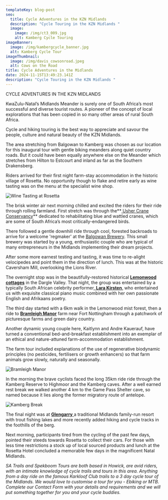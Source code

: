 ```yaml
---
templateKey: blog-post
seo:
  title: Cycle Adventures in the KZN Midlands
  description: "Cycle Touring in the KZN Midlands "
  image:
    image: /img/ct3_009.jpg
    alt: Kamberg Cycle Touring
imageBanner:
  image: /img/kambergcycle_banner.jpg
  alt: Kamberg Cycle Tour
imageThumbnail:
  image: /img/davis_cowsonroad.jpeg
  alt: Cows on the Road
title: Cycle Adventures in the Midlands
date: 2024-11-15T13:49:23.141Z
description: "Cycle Touring in the KZN Midlands "
---
```

CYCLE ADVENTURES IN THE KZN MIDLANDS

KwaZulu-Natal’s Midlands Meander is surely one of South Africa’s most successful and diverse tourist routes. 
A pioneer of the concept of local explorations that has been copied in so many other areas of rural South Africa.

Cycle and hiking touring is the best  way to appreciate and savour the people, culture and natural beauty of the KZN Midlands. 

The area stretching from Balgowan to Kamberg was chosen as our location for this inaugural tour with gentle biking meanders along quiet country roads.   But it could have been equally anywhere else on the Meander which stretches from Hilton to Estcourt and inland as far as the Southern Drakensberg.

Riders arrived for their first night farm-stay accommodation in the historic village of Rosetta. 
No opportunity though to flake and retire early as wine tasting was on the menu at the specialist wine shop.

![Wine Tasting at Rosetta](/img/wine_tasting.jpg "Wine tasting - KZN Cycle Tour")

The brisk winter air next morning chilled and excited the riders for their ride through rolling farmland.
First stretch was through the**[ Usher Crane Conservancy](https://kzncranefoundation.org.za/about-kzn-cf/)** dedicated to rehabilitating blue and wattled cranes, which are some of South Africa’s most critically-endangered birds.

There followed a gentle downhill ride through cool, forested backroads to arrive for a welcome 'regmaker' at the [Balgowan Brewery](https://www.balgowanbrewery.co.za/). This small brewery was started by a young, enthusiastic couple who are typical of many entrepreneurs in the Midlands implementing their dream projects.

After some more earnest testing and tasting, it was time to re-alight velocipedes and point them in the direction of lunch. This was at the historic Caversham Mill, overlooking the Lions River.

The overnight stop was in the beautifully-restored historical **[Lemonwood cottages](https://www.knowyourstay.co.za/self-catering-accommodation-lemonwood-cottages-dargle-midlands-meander-kwazulu-natal-south-africa/)** in the Dargle Valley. That night, the group was entertained by a typically South African celebrity performer[,  **Lara Kirsten**,](https://laraafrika.blogspot.com/p/about.html) who entertained us with exquisite classical piano music combined with her own passionate English and Afrikaans poetry.

The third day started with a 6km walk in the Lemonwood mist forest, then a ride to **[Bramleigh Manor](https://www.bramleigh.co.za/)** farm near Fort Nottingham through a patchwork of picturesque farms and green dairy country. 

Another dynamic young couple here, Kaitlynn and Andre Kauerauf, have turned a conventional bed-and-breakfast establishment into an exemplar of an ethical and nature-attuned farm-accommodation establishment.

The farm tour included explanations of the use of regenerative biodynamic principles (no pesticides, fertilisers or growth enhancers) so that farm animals grow slowly, naturally and seasonally.

![Bramleigh Manor](/img/bramleigh.jpg "Bramleight manor - KZN Cycle Tour")

In the morning the brave cyclists faced the long 35km ride ride through the Kamberg Reserve  to Highmoor and the Kamberg caves. After a well earned rest break we walked another 4 km to the Game Pass Shelter cave, so named because it lies along the former migratory route of antelope.

![Kamberg Break](/img/kamberg_break.jpg "Kamberg Rest Break - KZN Cycle Tour")

The final night was at [**Glengarry** ](https://glengarry.co.za/)a traditional Midlands family-run resort with trout fishing lakes and more recently added hiking and cycle tracks in the foothills of the berg.

Next morning, participants tired from the cycling of the past few days,  pointed their steeds towards Rosetta to collect their cars.  For those with less time restrictions a stock up of local sourced products and lunch at the Rosetta Hotel concluded a memorable few days in the magnificent Natal Midlands.

*SA Trails and Spekboom Tours are both based in Howick, are avid riders,  with an intimate knowledge of cycle trails and tours in this area.  Anything from a day ride on the famous Karkloof Club trails to a 3 day cycle tour of the Midlands.  We would love to customise a tour for you - Ebiking or MTB.  Complete our Contact Form with your details and requirements and we will put something together for you and your cycle buddies.*